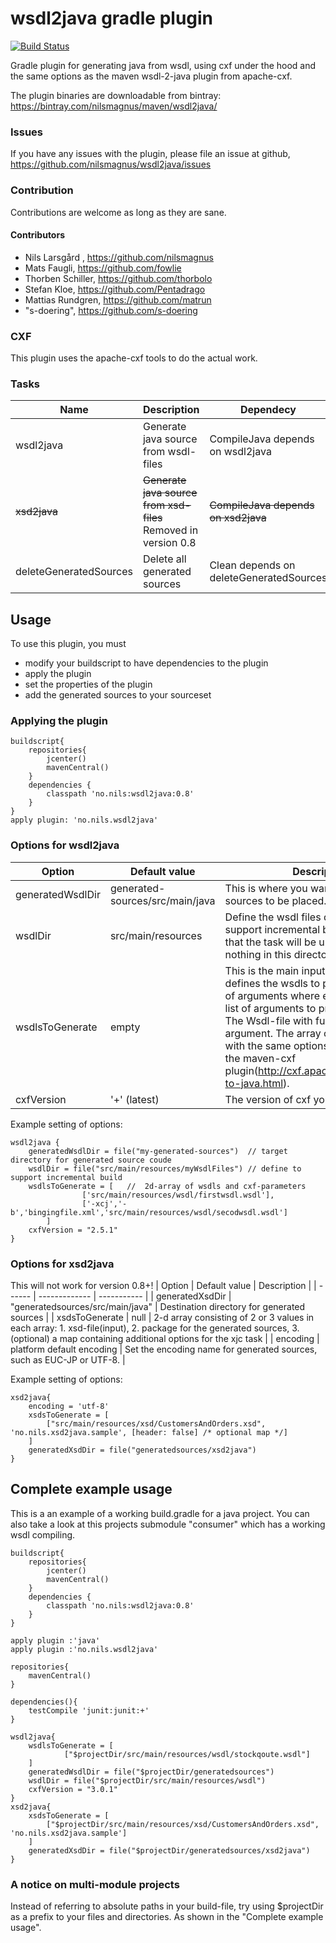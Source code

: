 wsdl2java gradle plugin
=========
[![Build Status](https://drone.io/github.com/nilsmagnus/wsdl2java/status.png)](https://drone.io/github.com/nilsmagnus/wsdl2java/latest)

Gradle plugin for generating java from wsdl, using cxf under the hood and the same options as the maven wsdl-2-java plugin from apache-cxf.

The plugin binaries are downloadable from bintray: https://bintray.com/nilsmagnus/maven/wsdl2java/


### Issues
If you have any issues with the plugin, please file an issue at github, https://github.com/nilsmagnus/wsdl2java/issues

### Contribution
Contributions are welcome as long as they are sane.

#### Contributors
- Nils Larsgård , https://github.com/nilsmagnus
- Mats Faugli, https://github.com/fowlie
- Thorben Schiller, https://github.com/thorbolo
- Stefan Kloe, https://github.com/Pentadrago
- Mattias Rundgren, https://github.com/matrun
- "s-doering", https://github.com/s-doering

### CXF
This plugin uses the apache-cxf tools to do the actual work. 

### Tasks

| Name | Description | Dependecy | 
| ---- | ----------- | --------- |
| wsdl2java | Generate java source from wsdl-files | CompileJava depends on wsdl2java |
| ~~xsd2java~~ | ~~Generate java source from xsd-files~~ Removed in version 0.8 | ~~CompileJava depends on xsd2java~~ |
| deleteGeneratedSources | Delete all generated sources | Clean depends on deleteGeneratedSources |

## Usage

To use this plugin, you must
- modify your buildscript to have dependencies to the plugin
- apply the plugin
- set the properties of the plugin
- add the generated sources to your sourceset

### Applying the plugin

    buildscript{
        repositories{
            jcenter()
            mavenCentral()
        }
        dependencies {
            classpath 'no.nils:wsdl2java:0.8'
        }
    }
    apply plugin: 'no.nils.wsdl2java'
    
    
    

### Options for wsdl2java

| Option | Default value | Description | 
| ------ | ------------- | ----------- |
| generatedWsdlDir | generated-sources/src/main/java | This is where you want the generated sources to be placed. |
| wsdlDir | src/main/resources | Define the wsdl files directory to support incremental build. This means that the task will be up-to-date if nothing in this directory has changed. |
| wsdlsToGenerate | empty | This is the main input to the plugin that defines the wsdls to process. It is a list of arguments where each argument is a list of arguments to process a wsdl-file. The Wsdl-file with full path is the last argument. The array can be supplied with the same options as described for the maven-cxf plugin(http://cxf.apache.org/docs/wsdl-to-java.html). |
| cxfVersion | '+' (latest) | The version of cxf you want to use. |

Example setting of options:

    wsdl2java {
        generatedWsdlDir = file("my-generated-sources")  // target directory for generated source coude
        wsdlDir = file("src/main/resources/myWsdlFiles") // define to support incremental build
        wsdlsToGenerate = [   //  2d-array of wsdls and cxf-parameters
                    ['src/main/resources/wsdl/firstwsdl.wsdl'],
                    ['-xcj','-b','bingingfile.xml','src/main/resources/wsdl/secodwsdl.wsdl']
            ]
        cxfVersion = "2.5.1"
    }
    
### Options for xsd2java
This will not work for version 0.8+!
| Option | Default value | Description |
| ------ | ------------- | ----------- |
| generatedXsdDir | "generatedsources/src/main/java" | Destination directory for generated sources |
| xsdsToGenerate | null | 2-d array consisting of 2 or 3 values in each array: 1. xsd-file(input), 2. package for the generated sources, 3. (optional) a map containing additional options for the xjc task |
| encoding | platform default encoding | Set the encoding name for generated sources, such as EUC-JP or UTF-8. |

Example setting of options:

    xsd2java{
        encoding = 'utf-8'
        xsdsToGenerate = [
            ["src/main/resources/xsd/CustomersAndOrders.xsd", 'no.nils.xsd2java.sample', [header: false] /* optional map */]
        ]
        generatedXsdDir = file("generatedsources/xsd2java")
    }


## Complete example usage
This is a an example of a working build.gradle for a java project. You can also take a look at this projects submodule "consumer" which has a working wsdl compiling.

    buildscript{
        repositories{
            jcenter() 
            mavenCentral()
        }
        dependencies {
            classpath 'no.nils:wsdl2java:0.8'
        }
    }

    apply plugin :'java'
    apply plugin :'no.nils.wsdl2java'

    repositories{
        mavenCentral()
    }

    dependencies(){
        testCompile 'junit:junit:+'
    }

    wsdl2java{
        wsdlsToGenerate = [
                ["$projectDir/src/main/resources/wsdl/stockqoute.wsdl"]
        ]
        generatedWsdlDir = file("$projectDir/generatedsources")
        wsdlDir = file("$projectDir/src/main/resources/wsdl")
        cxfVersion = "3.0.1"
    }
    xsd2java{
        xsdsToGenerate = [
            ["$projectDir/src/main/resources/xsd/CustomersAndOrders.xsd", 'no.nils.xsd2java.sample']
        ]
        generatedXsdDir = file("$projectDir/generatedsources/xsd2java")
    }

### A notice on multi-module projects

Instead of referring to absolute paths in your build-file, try using $projectDir as a prefix to your files and directories. As shown in the "Complete example usage".

